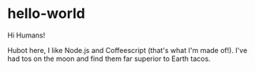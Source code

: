 # hello-world

Hi Humans!

Hubot here, I like Node.js and Coffeescript (that's what I'm made of!).
I've had tos on the moon and find them far superior to Earth tacos.
